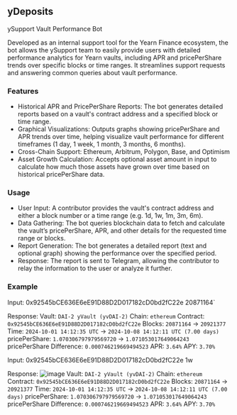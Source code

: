 ## yDeposits
ySupport Vault Performance Bot

Developed as an internal support tool for the Yearn Finance ecosystem, the bot allows the ySupport team to easily provide users with detailed performance analytics for Yearn vaults, including APR and pricePerShare trends over specific blocks or time ranges. It streamlines support requests and answering common queries about vault performance.

### Features
- Historical APR and PricePerShare Reports: The bot generates detailed reports based on a vault's contract address and a specified block or time range.
- Graphical Visualizations: Outputs graphs showing pricePerShare and APR trends over time, helping visualize vault performance for different timeframes (1 day, 1 week, 1 month, 3 months, 6 months).
- Cross-Chain Support: Ethereum, Arbitrum, Polygon, Base, and Optimism
- Asset Growth Calculation: Accepts optional asset amount in input to calculate how much those assets have grown over time based on historical pricePerShare data.

### Usage
- User Input: A contributor provides the vault's contract address and either a block number or a time range (e.g. 1d, 1w, 1m, 3m, 6m).
- Data Gathering: The bot queries blockchain data to fetch and calculate the vault’s pricePerShare, APR, and other details for the requested time range or blocks.
- Report Generation: The bot generates a detailed report (text and optional graph) showing the performance over the specified period.
- Response: The report is sent to Telegram, allowing the contributor to relay the information to the user or analyze it further.

### Example
Input:
0x92545bCE636E6eE91D88D2D017182cD0bd2fC22e 20871164`

Response:
Vault: `DAI-2 yVault (yvDAI-2)`
Chain: `ethereum`
Contract: `0x92545bCE636E6eE91D88D2D017182cD0bd2fC22e`
Blocks: `20871164` -> `20921377`
Time: `2024-10-01 14:12:35 UTC` -> `2024-10-08 14:12:11 UTC (7.00 days)`
pricePerShare: `1.070306797979569720` -> `1.071053017649064243`
pricePerShare Difference: `0.000746219669494523`
APR: `3.64%`    APY: `3.70%`

Input:
0x92545bCE636E6eE91D88D2D017182cD0bd2fC22e 1w

Response:
![image](https://github.com/user-attachments/assets/22d15d55-7f6d-424c-b765-1b1cc2e9ad3a)
Vault: `DAI-2 yVault (yvDAI-2)`
Chain: `ethereum`
Contract: `0x92545bCE636E6eE91D88D2D017182cD0bd2fC22e`
Blocks: `20871164` -> `20921377`
Time: `2024-10-01 14:12:35 UTC` -> `2024-10-08 14:12:11 UTC (7.00 days)`
pricePerShare: `1.070306797979569720` -> `1.071053017649064243`
pricePerShare Difference: `0.000746219669494523`
APR: `3.64%`    APY: `3.70%`
